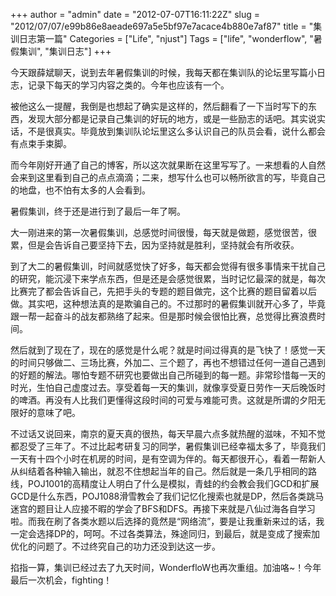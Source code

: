 +++
author = "admin"
date = "2012-07-07T16:11:22Z"
slug = "2012/07/07/e99b86e8aeade697a5e5bf97e7acace4b880e7af87"
title = "集训日志第一篇"
Categories = ["Life", "njust"]
Tags = ["life", "wonderflow", "暑假集训", "集训日志"]
+++

今天跟薛斌聊天，说到去年暑假集训的时候，我每天都在集训队的论坛里写篇小日志，记录下每天的学习内容之类的。今年也应该有一个。

被他这么一提醒，我倒是也想起了确实是这样的，然后翻看了一下当时写下的东西，发现大部分都是记录自己集训的好玩的地方，或是一些励志的话吧。其实说实话，不是很真实。毕竟放到集训队论坛里这么多认识自己的队员会看，说什么都会有点束手束脚。

而今年刚好开通了自己的博客，所以这次就果断在这里写写了。一来想看的人自然会来到这里看到自己的点点滴滴；二来，想写什么也可以畅所欲言的写，毕竟自己的地盘，也不怕有太多的人会看到。



暑假集训，终于还是进行到了最后一年了啊。

大一刚进来的第一次暑假集训，总感觉时间很慢，每天就是做题，感觉很苦，很累，但是会告诉自己要坚持下去，因为坚持就是胜利，坚持就会有所收获。

到了大二的暑假集训，时间就感觉快了好多，每天都会觉得有很多事情来干扰自己的研究，能沉浸下来学点东西，但是还是会感觉很累，当时记忆最深的就是，每次比赛完了都会告诉自己，先把手头的专题的题目做完，这个比赛的题目留着以后做。其实吧，这种想法真的是欺骗自己的。不过那时的暑假集训就开心多了，毕竟跟一帮一起奋斗的战友都熟络了起来。但是那时候会很怕比赛，总觉得比赛浪费时间。

然后就到了现在了，现在的感觉是什么呢？就是时间过得真的是飞快了！感觉一天的时间只够做二、三场比赛，外加二、三个题了，再也不想错过任何一道自己遇到的好题的解法。哪怕专题不研究也要做出自己所碰到的每一题。非常珍惜每一天的时光，生怕自己虚度过去。享受着每一天的集训，就像享受夏日劳作一天后晚饭时的啤酒。再没有人比我们更懂得这段时间的可爱与难能可贵。这就是所谓的夕阳无限好的意味了吧。



不过话又说回来，南京的夏天真的很热，每天早晨六点多就热醒的滋味，不知不觉都忍受了三年了。不过比起考研复习的同学，暑假集训已经幸福太多了，毕竟我们一天有十四个小时在机房的时间，是有空调为伴的。每天都很开心，看着一帮新人从纠结着各种输入输出，就忍不住想起当年的自己。然后就是一条几乎相同的路线，POJ1001的高精度让人明白了什么是模拟，青蛙的约会教会我们GCD和扩展GCD是什么东西，POJ1088滑雪教会了我们记忆化搜索也就是DP，然后各类跳马迷宫的题目让人应接不暇的学会了BFS和DFS。再接下来就是八仙过海各自学习啦。而我在刷了各类水题以后选择的竟然是“网络流”，要是让我重新来过的话，我一定会选择DP的，呵呵。不过各类算法，殊途同归，到最后，就是变成了搜索加优化的问题了。不过终究自己的功力还没到达这一步。



掐指一算，集训已经过去了九天时间，WonderfloW也再次重组。加油咯~！今年最后一次机会，fighting！
